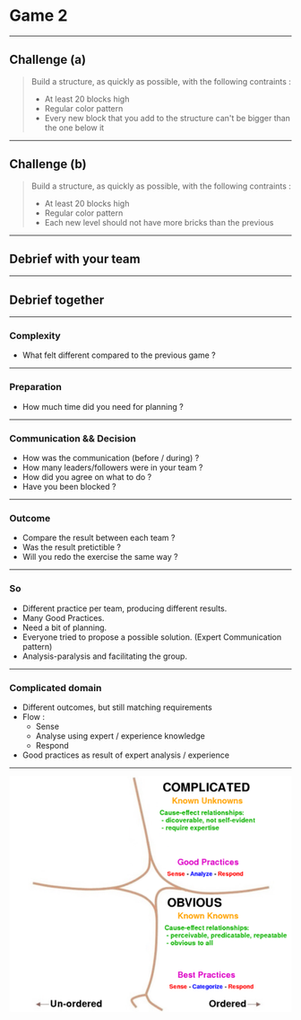 # Game 2

----------

## Challenge (a)

> Build a structure, as quickly as possible, with the following contraints :
> - At least 20 blocks high
> - Regular color pattern
> - Every new block that you add to the structure can't be bigger than the one below it

----------

## Challenge (b)

> Build a structure, as quickly as possible, with the following contraints :
> - At least 20 blocks high
> - Regular color pattern
> - Each new level should not have more bricks than the previous

----------

## Debrief with your team

----------

## Debrief together

----------

### Complexity

- What felt different compared to the previous game ? <!-- .element: class="fragment" -->

----------

### Preparation

- How much time did you need for planning ? <!-- .element: class="fragment" -->

----------

### Communication && Decision

- How was the communication (before / during) ? <!-- .element: class="fragment" -->
- How many leaders/followers were in your team ?  <!-- .element: class="fragment" -->
- How did you agree on what to do ? <!-- .element: class="fragment" -->
- Have you been blocked ? <!-- .element: class="fragment" -->

----------

### Outcome

- Compare the result between each team ? <!-- .element: class="fragment" -->
- Was the result pretictible ? <!-- .element: class="fragment" -->
- Will you redo the exercise the same way ? <!-- .element: class="fragment" -->

----------

### So

- Different practice per team, producing different results. <!-- .element: class="fragment" -->
- Many Good Practices. <!-- .element: class="fragment" -->
- Need a bit of planning. <!-- .element: class="fragment" -->
- Everyone tried to propose a possible solution. (Expert Communication pattern) <!-- .element: class="fragment" -->
- Analysis-paralysis and facilitating the group. <!-- .element: class="fragment" -->

----------

### Complicated domain

- Different outcomes, but still matching requirements <!-- .element: class="fragment" -->
- Flow : <!-- .element: class="fragment" -->
  - Sense <!-- .element: class="fragment" -->
  - Analyse using expert / experience knowledge <!-- .element: class="fragment" -->
  - Respond <!-- .element: class="fragment" -->
- Good practices as result of expert analysis / experience <!-- .element: class="fragment" -->

----------

![cynefin_framework](contents/images/cynefin_obvious_complicated.png) <!-- .element height="85%" width="85%" -->
